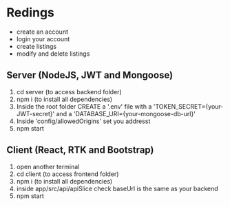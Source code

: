 <h1>Redings</h1>

<ul>
    <li>create an account</li>
    <li>login your account</li>
    <li>create listings</li>
    <li>modify and delete listings</li>
</ul>

<h2>Server (NodeJS, JWT and Mongoose)</h2>
<ol>
    <li>cd server (to access backend folder)</li>
    <li>npm i  (to install all dependencies)</li>
    <li>Inside the root folder CREATE a '.env' file with a 'TOKEN_SECRET={your-JWT-secret}' and a 'DATABASE_URI={your-mongoose-db-url}'</li>
    <li>Inside 'config/allowedOrigins' set you addresst</li>
    <li>npm start</li>
</ol>

<h2>Client (React, RTK and Bootstrap)</h2>
<ol>
    <li>open another terminal</li>
    <li>cd client (to access frontend folder)</li>
    <li>npm i (to install all dependencies)</li>
    <li>inside app/src/api/apiSlice check baseUrl is the same as your backend</li>
    <li>npm start</li>
</ol>



